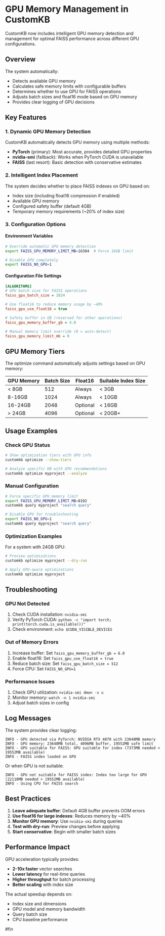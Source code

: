 # GPU Memory Management in CustomKB

CustomKB now includes intelligent GPU memory detection and management for optimal FAISS performance across different GPU configurations.

## Overview

The system automatically:
- Detects available GPU memory
- Calculates safe memory limits with configurable buffers
- Determines whether to use GPU for FAISS operations
- Adjusts batch sizes and float16 mode based on GPU memory
- Provides clear logging of GPU decisions

## Key Features

### 1. Dynamic GPU Memory Detection

CustomKB automatically detects GPU memory using multiple methods:
- **PyTorch** (primary): Most accurate, provides detailed GPU properties
- **nvidia-smi** (fallback): Works when PyTorch CUDA is unavailable
- **FAISS** (last resort): Basic detection with conservative estimates

### 2. Intelligent Index Placement

The system decides whether to place FAISS indexes on GPU based on:
- Index size (including float16 compression if enabled)
- Available GPU memory
- Configured safety buffer (default 4GB)
- Temporary memory requirements (~20% of index size)

### 3. Configuration Options

#### Environment Variables
```bash
# Override automatic GPU memory detection
export FAISS_GPU_MEMORY_LIMIT_MB=16384  # Force 16GB limit

# Disable GPU completely
export FAISS_NO_GPU=1
```

#### Configuration File Settings
```ini
[ALGORITHMS]
# GPU batch size for FAISS operations
faiss_gpu_batch_size = 1024

# Use float16 to reduce memory usage by ~40%
faiss_gpu_use_float16 = true

# Safety buffer in GB (reserved for other operations)
faiss_gpu_memory_buffer_gb = 4.0

# Manual memory limit override (0 = auto-detect)
faiss_gpu_memory_limit_mb = 0
```

## GPU Memory Tiers

The optimize command automatically adjusts settings based on GPU memory:

| GPU Memory | Batch Size | Float16 | Suitable Index Size |
|------------|------------|---------|-------------------|
| < 8GB      | 512        | Always  | < 3GB             |
| 8-16GB     | 1024       | Always  | < 10GB            |
| 16-24GB    | 2048       | Optional| < 16GB            |
| > 24GB     | 4096       | Optional| < 20GB+           |

## Usage Examples

### Check GPU Status
```bash
# Show optimization tiers with GPU info
customkb optimize --show-tiers

# Analyze specific KB with GPU recommendations
customkb optimize myproject --analyze
```

### Manual Configuration
```bash
# Force specific GPU memory limit
export FAISS_GPU_MEMORY_LIMIT_MB=8192
customkb query myproject "search query"

# Disable GPU for troubleshooting
export FAISS_NO_GPU=1
customkb query myproject "search query"
```

### Optimization Examples

For a system with 24GB GPU:
```bash
# Preview optimizations
customkb optimize myproject --dry-run

# Apply GPU-aware optimizations
customkb optimize myproject
```

## Troubleshooting

### GPU Not Detected
1. Check CUDA installation: `nvidia-smi`
2. Verify PyTorch CUDA: `python -c "import torch; print(torch.cuda.is_available())"`
3. Check environment: `echo $CUDA_VISIBLE_DEVICES`

### Out of Memory Errors
1. Increase buffer: Set `faiss_gpu_memory_buffer_gb = 6.0`
2. Enable float16: Set `faiss_gpu_use_float16 = true`
3. Reduce batch size: Set `faiss_gpu_batch_size = 512`
4. Force CPU: Set `FAISS_NO_GPU=1`

### Performance Issues
1. Check GPU utilization: `nvidia-smi dmon -s u`
2. Monitor memory: `watch -n 1 nvidia-smi`
3. Adjust batch sizes in config

## Log Messages

The system provides clear logging:
```
INFO - GPU detected via PyTorch: NVIDIA RTX 4070 with 23648MB memory
INFO - GPU memory: 23648MB total, 4096MB buffer, 19552MB safe limit
INFO - GPU suitable for FAISS: GPU suitable for index (7373MB needed < 19552MB available)
INFO - FAISS index loaded on GPU
```

Or when GPU is not suitable:
```
INFO - GPU not suitable for FAISS index: Index too large for GPU (22118MB needed > 19552MB available)
INFO - Using CPU for FAISS search
```

## Best Practices

1. **Leave adequate buffer**: Default 4GB buffer prevents OOM errors
2. **Use float16 for large indexes**: Reduces memory by ~40%
3. **Monitor GPU memory**: Use `nvidia-smi` during queries
4. **Test with dry-run**: Preview changes before applying
5. **Start conservative**: Begin with smaller batch sizes

## Performance Impact

GPU acceleration typically provides:
- **2-10x faster** vector searches
- **Lower latency** for real-time queries
- **Higher throughput** for batch processing
- **Better scaling** with index size

The actual speedup depends on:
- Index size and dimensions
- GPU model and memory bandwidth
- Query batch size
- CPU baseline performance

#fin